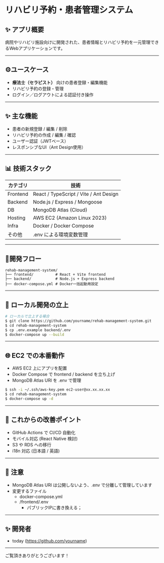 # リハビリ予約・患者管理システム

## ✨ アプリ概要
病院やリハビリ施設向けに開発された、患者情報とリハビリ予約を一元管理できるWebアプリケーションです。

---

## ⚙ユースケース
- **療法士（セラピスト）** 向けの患者登録・編集機能
- リハビリ予約の登録・管理
- ログイン／ログアウトによる認証付き操作

---

## ✨ 主な機能
- 患者の新規登録 / 編集 / 削除
- リハビリ予約の作成 / 編集 / 確認
- ユーザー認証（JWTベース）
- レスポンシブなUI（Ant Design使用）

---

## 📊 技術スタック
| カテゴリ | 技術 |
|----------|-----------------------|
| Frontend | React / TypeScript / Vite / Ant Design |
| Backend  | Node.js / Express / Mongoose |
| DB       | MongoDB Atlas (Cloud) |
| Hosting  | AWS EC2 (Amazon Linux 2023) |
| Infra    | Docker / Docker Compose |
| その他    | .env による環境変数管理 |

---

## 🔺開発フロー
```
rehab-management-system/
├── frontend/          # React + Vite frontend
├── backend/           # Node.js + Express backend
├── docker-compose.yml # Docker一括起動用設定
```

---

## 🚀 ローカル開発の立上
```bash
# ローカルで立上する場合
$ git clone https://github.com/yourname/rehab-management-system.git
$ cd rehab-management-system
$ cp .env.example backend/.env
$ docker-compose up --build
```

---

## 🌐 EC2 での本番動作
- AWS EC2 上にアプリを配置
- Docker Compose で frontend / backend を立ち上げ
- MongoDB Atlas URI を .env で管理

```bash
$ ssh -i ~/.ssh/aws-key.pem ec2-user@xx.xx.xx.xx
$ cd rehab-management-system
$ docker-compose up -d
```

---

## 🌟 これからの改善ポイント
- GitHub Actions で CI/CD 自動化
- モバイル対応 (React Native 検討)
- S3 や RDS への移行
- i18n 対応 (日本語 / 英語)

---

## 🚫 注意
- MongoDB Atlas URI は公開しないよう、.env で分離して管理しています
- 変更するファイル
    - docker-compose.yml
    - /frontend/.env
        - パブリックIPに書き換える；

---

## ✨ 開発者
- today (https://github.com/yourname)

---

ご覧頂きありがとうございます！

